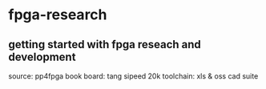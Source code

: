 # fpga-research

## getting started with fpga reseach and development

source: pp4fpga book
board: tang sipeed 20k
toolchain: xls & oss cad suite

